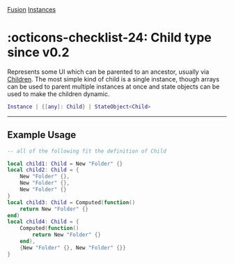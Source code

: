 <nav class="fusiondoc-api-breadcrumbs">
	<a href="../..">Fusion</a>
	<a href="..">Instances</a>
</nav>

<h1 class="fusiondoc-api-header" markdown>
	<span class="fusiondoc-api-icon" markdown>:octicons-checklist-24:</span>
	<span class="fusiondoc-api-name">Child</span>
	<span class="fusiondoc-api-pills">
		<span class="fusiondoc-api-pill-type">type</span>
		<span class="fusiondoc-api-pill-since">since v0.2</span>
	</span>
</h1>

Represents some UI which can be parented to an ancestor, usually via [Children](./children.md).
The most simple kind of child is a single instance, though arrays can be used
to parent multiple instances at once and state objects can be used to make the
children dynamic.

```Lua
Instance | {[any]: Child} | StateObject<Child>
```

-----

## Example Usage

```Lua
-- all of the following fit the definition of Child

local child1: Child = New "Folder" {}
local child2: Child = {
    New "Folder" {},
    New "Folder" {},
    New "Folder" {}
}
local child3: Child = Computed(function()
    return New "Folder" {}
end)
local child4: Child = {
    Computed(function()
        return New "Folder" {}
    end),
    {New "Folder" {}, New "Folder" {}}
}
```